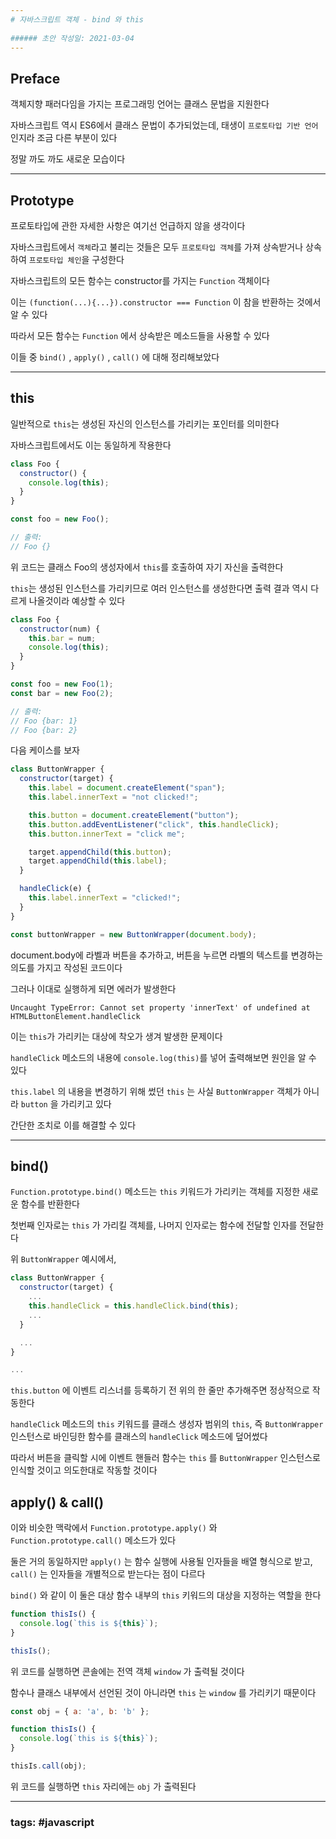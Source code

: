 ```yaml
---
# 자바스크립트 객체 - bind 와 this
 
###### 초안 작성일: 2021-03-04
---
```


## Preface

객체지향 패러다임을 가지는 프로그래밍 언어는 클래스 문법을 지원한다

자바스크립트 역시 ES6에서 클래스 문법이 추가되었는데, 태생이 `프로토타입 기반 언어`인지라 조금 다른 부분이 있다

정말 까도 까도 새로운 모습이다

---

## Prototype

프로토타입에 관한 자세한 사항은 여기선 언급하지 않을 생각이다

자바스크립트에서 `객체`라고 불리는 것들은 모두 `프로토타입 객체`를 가져 상속받거나 상속하여 `프로토타입 체인`을 구성한다

자바스크립트의 모든 함수는 constructor를 가지는 `Function` 객체이다

이는 `(function(...){...}).constructor === Function` 이 참을 반환하는 것에서 알 수 있다

따라서 모든 함수는 `Function` 에서 상속받은 메소드들을 사용할 수 있다

이들 중 `bind()` , `apply()` , `call()` 에 대해 정리해보았다

---

## this

일반적으로 `this`는 생성된 자신의 인스턴스를 가리키는 포인터를 의미한다

자바스크립트에서도 이는 동일하게 작용한다

``` javascript
class Foo {
  constructor() {
    console.log(this);
  }
}

const foo = new Foo();

// 출력:
// Foo {}
```

위 코드는 클래스 Foo의 생성자에서 `this`를 호출하여 자기 자신을 출력한다

`this`는 생성된 인스턴스를 가리키므로 여러 인스턴스를 생성한다면 출력 결과 역시 다르게 나올것이라 예상할 수 있다

``` javascript
class Foo {
  constructor(num) {
    this.bar = num;
    console.log(this);
  }
}

const foo = new Foo(1);
const bar = new Foo(2);

// 출력:
// Foo {bar: 1}
// Foo {bar: 2}
```

다음 케이스를 보자

``` javascript
class ButtonWrapper {
  constructor(target) {
    this.label = document.createElement("span");
    this.label.innerText = "not clicked!";

    this.button = document.createElement("button");
    this.button.addEventListener("click", this.handleClick);
    this.button.innerText = "click me";

    target.appendChild(this.button);
    target.appendChild(this.label);
  }

  handleClick(e) {
    this.label.innerText = "clicked!";
  }
}

const buttonWrapper = new ButtonWrapper(document.body);
```

document.body에 라벨과 버튼을 추가하고, 버튼을 누르면 라벨의 텍스트를 변경하는 의도를 가지고 작성된 코드이다

그러나 이대로 실행하게 되면 에러가 발생한다

``` Text
Uncaught TypeError: Cannot set property 'innerText' of undefined at HTMLButtonElement.handleClick
```

이는 `this`가 가리키는 대상에 착오가 생겨 발생한 문제이다

`handleClick` 메소드의 내용에 `console.log(this)`를 넣어 출력해보면 원인을 알 수 있다

`this.label` 의 내용을 변경하기 위해 썼던 `this` 는 사실 `ButtonWrapper` 객체가 아니라 `button` 을 가리키고 있다

간단한 조치로 이를 해결할 수 있다

---

## bind()

`Function.prototype.bind()` 메소드는 `this` 키워드가 가리키는 객체를 지정한 새로운 함수를 반환한다

첫번째 인자로는 `this` 가 가리킬 객체를, 나머지 인자로는 함수에 전달할 인자를 전달한다

위 `ButtonWrapper` 예시에서,

``` javascript
class ButtonWrapper {
  constructor(target) {
    ...
    this.handleClick = this.handleClick.bind(this);
    ...
  }

  ...
}

...
```

`this.button` 에 이벤트 리스너를 등록하기 전 위의 한 줄만 추가해주면 정상적으로 작동한다

`handleClick` 메소드의 `this` 키워드를 클래스 생성자 범위의 `this`, 즉 `ButtonWrapper` 인스턴스로 바인딩한 함수를 클래스의 `handleClick` 메소드에 덮어썼다

따라서 버튼을 클릭할 시에 이벤트 핸들러 함수는 `this` 를 `ButtonWrapper` 인스턴스로 인식할 것이고 의도한대로 작동할 것이다

## apply() & call()

이와 비슷한 맥락에서 `Function.prototype.apply()` 와 `Function.prototype.call()` 메소드가 있다

둘은 거의 동일하지만 `apply()` 는 함수 실행에 사용될 인자들을 배열 형식으로 받고, `call()` 는 인자들을 개별적으로 받는다는 점이 다르다

`bind()` 와 같이 이 둘은 대상 함수 내부의 `this` 키워드의 대상을 지정하는 역할을 한다

``` javascript
function thisIs() {
  console.log(`this is ${this}`);
}

thisIs();
```

위 코드를 실행하면 콘솔에는 전역 객체 `window` 가 출력될 것이다

함수나 클래스 내부에서 선언된 것이 아니라면 `this` 는 `window` 를 가리키기 때문이다

``` javascript
const obj = { a: 'a', b: 'b' };

function thisIs() {
  console.log(`this is ${this}`);
}

thisIs.call(obj);
```

위 코드를 실행하면 `this` 자리에는 `obj` 가 출력된다

---
### tags: #javascript